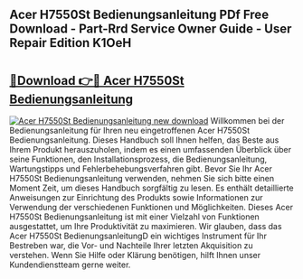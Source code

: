 ## Acer H7550St Bedienungsanleitung PDf Free Download - Part-Rrd Service Owner Guide - User Repair Edition K1OeH

# <h2><a href="http://df4cch.blite.top/?on=Acer+H7550St+Bedienungsanleitung">🔗Download 👉🔴 Acer H7550St Bedienungsanleitung</a></h2>

[![Acer H7550St Bedienungsanleitung new download](https://i.imgur.com/lujVjoI.png)](http://df4cch.blite.top/?on=Acer+H7550St+Bedienungsanleitung)
Willkommen bei der Bedienungsanleitung für Ihren neu eingetroffenen Acer H7550St Bedienungsanleitung. Dieses Handbuch soll Ihnen helfen, das Beste aus Ihrem Produkt herauszuholen, indem es einen umfassenden Überblick über seine Funktionen, den Installationsprozess, die Bedienungsanleitung, Wartungstipps und Fehlerbehebungsverfahren gibt. Bevor Sie Ihr Acer H7550St Bedienungsanleitung verwenden, nehmen Sie sich bitte einen Moment Zeit, um dieses Handbuch sorgfältig zu lesen. Es enthält detaillierte Anweisungen zur Einrichtung des Produkts sowie Informationen zur Verwendung der verschiedenen Funktionen und Möglichkeiten. Dieses Acer H7550St Bedienungsanleitung ist mit einer Vielzahl von Funktionen ausgestattet, um Ihre Produktivität zu maximieren. Wir glauben, dass das Acer H7550St BedienungsanleitungD ein wichtiges Instrument für Ihr Bestreben war, die Vor- und Nachteile Ihrer letzten Akquisition zu verstehen. Wenn Sie Hilfe oder Klärung benötigen, hilft Ihnen unser Kundendienstteam gerne weiter.
